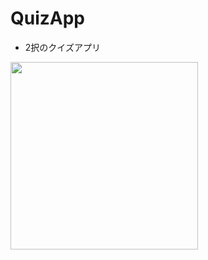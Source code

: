 # QuizApp
- 2択のクイズアプリ

<img src="https://user-images.githubusercontent.com/55319251/147842491-96e29ce7-62ca-4078-acea-d64943165815.png" width="300">
